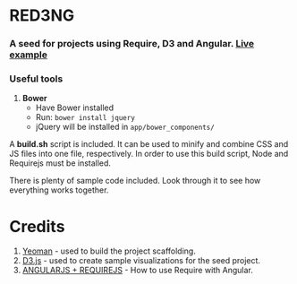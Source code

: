 RED3NG
======

### A seed for projects using Require, D3 and Angular. [Live example](http://tejens.com)

### Useful tools
1. **Bower**
    - Have Bower installed
    - Run: `bower install jquery`
    - jQuery will be installed in `app/bower_components/`

A **build.sh** script is included. It can be used to minify and combine CSS and JS files into one file, respectively. In
order to use this build script, Node and Requirejs must be installed.

There is plenty of sample code included. Look through it to see how everything works together.

# Credits
1. [Yeoman](http://yeoman.io/) - used to build the project scaffolding.
2. [D3.js](http://d3js.org) - used to create sample visualizations for the seed project.
3. [ANGULARJS + REQUIREJS](http://www.startersquad.com/blog/angularjs-requirejs/) - How to use Require with Angular.
